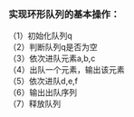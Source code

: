 ### 实现环形队列的基本操作：
（1）初始化队列q  
（2）判断队列q是否为空  
（3）依次进队元素a,b,c  
（4）出队一个元素，输出该元素  
（5）依次进队d,e,f  
（6）输出出队序列  
（7）释放队列  
